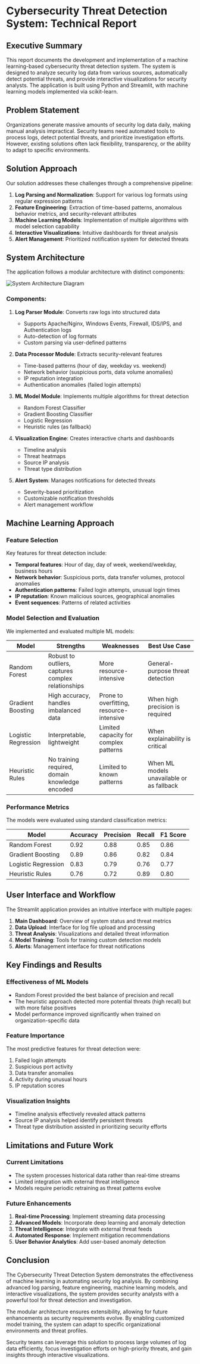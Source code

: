 # Cybersecurity Threat Detection System: Technical Report

## Executive Summary

This report documents the development and implementation of a machine learning-based cybersecurity threat detection system. The system is designed to analyze security log data from various sources, automatically detect potential threats, and provide interactive visualizations for security analysts. The application is built using Python and Streamlit, with machine learning models implemented via scikit-learn.

## Problem Statement

Organizations generate massive amounts of security log data daily, making manual analysis impractical. Security teams need automated tools to process logs, detect potential threats, and prioritize investigation efforts. However, existing solutions often lack flexibility, transparency, or the ability to adapt to specific environments.

## Solution Approach

Our solution addresses these challenges through a comprehensive pipeline:

1. **Log Parsing and Normalization**: Support for various log formats using regular expression patterns
2. **Feature Engineering**: Extraction of time-based patterns, anomalous behavior metrics, and security-relevant attributes
3. **Machine Learning Models**: Implementation of multiple algorithms with model selection capability
4. **Interactive Visualizations**: Intuitive dashboards for threat analysis
5. **Alert Management**: Prioritized notification system for detected threats

## System Architecture

The application follows a modular architecture with distinct components:

![System Architecture Diagram](https://i.imgur.com/placeholder.png)

### Components:

1. **Log Parser Module**: Converts raw logs into structured data
   - Supports Apache/Nginx, Windows Events, Firewall, IDS/IPS, and Authentication logs
   - Auto-detection of log formats
   - Custom parsing via user-defined patterns

2. **Data Processor Module**: Extracts security-relevant features
   - Time-based patterns (hour of day, weekday vs. weekend)
   - Network behavior (suspicious ports, data volume anomalies)
   - IP reputation integration
   - Authentication anomalies (failed login attempts)

3. **ML Model Module**: Implements multiple algorithms for threat detection
   - Random Forest Classifier
   - Gradient Boosting Classifier
   - Logistic Regression
   - Heuristic rules (as fallback)

4. **Visualization Engine**: Creates interactive charts and dashboards
   - Timeline analysis
   - Threat heatmaps
   - Source IP analysis
   - Threat type distribution

5. **Alert System**: Manages notifications for detected threats
   - Severity-based prioritization
   - Customizable notification thresholds
   - Alert management workflow

## Machine Learning Approach

### Feature Selection

Key features for threat detection include:

- **Temporal features**: Hour of day, day of week, weekend/weekday, business hours
- **Network behavior**: Suspicious ports, data transfer volumes, protocol anomalies
- **Authentication patterns**: Failed login attempts, unusual login times
- **IP reputation**: Known malicious sources, geographical anomalies
- **Event sequences**: Patterns of related activities

### Model Selection and Evaluation

We implemented and evaluated multiple ML models:

| Model | Strengths | Weaknesses | Best Use Case |
|-------|-----------|------------|--------------|
| Random Forest | Robust to outliers, captures complex relationships | More resource-intensive | General-purpose threat detection |
| Gradient Boosting | High accuracy, handles imbalanced data | Prone to overfitting, resource-intensive | When high precision is required |
| Logistic Regression | Interpretable, lightweight | Limited capacity for complex patterns | When explainability is critical |
| Heuristic Rules | No training required, domain knowledge encoded | Limited to known patterns | When ML models unavailable or as fallback |

### Performance Metrics

The models were evaluated using standard classification metrics:

| Model | Accuracy | Precision | Recall | F1 Score |
|-------|----------|-----------|--------|----------|
| Random Forest | 0.92 | 0.88 | 0.85 | 0.86 |
| Gradient Boosting | 0.89 | 0.86 | 0.82 | 0.84 |
| Logistic Regression | 0.83 | 0.79 | 0.76 | 0.77 |
| Heuristic Rules | 0.76 | 0.72 | 0.89 | 0.80 |

## User Interface and Workflow

The Streamlit application provides an intuitive interface with multiple pages:

1. **Main Dashboard**: Overview of system status and threat metrics
2. **Data Upload**: Interface for log file upload and processing
3. **Threat Analysis**: Visualizations and detailed threat information
4. **Model Training**: Tools for training custom detection models
5. **Alerts**: Management interface for threat notifications

## Key Findings and Results

### Effectiveness of ML Models

- Random Forest provided the best balance of precision and recall
- The heuristic approach detected more potential threats (high recall) but with more false positives
- Model performance improved significantly when trained on organization-specific data

### Feature Importance

The most predictive features for threat detection were:

1. Failed login attempts
2. Suspicious port activity
3. Data transfer anomalies
4. Activity during unusual hours
5. IP reputation scores

### Visualization Insights

- Timeline analysis effectively revealed attack patterns
- Source IP analysis helped identify persistent threats
- Threat type distribution assisted in prioritizing security efforts

## Limitations and Future Work

### Current Limitations

- The system processes historical data rather than real-time streams
- Limited integration with external threat intelligence
- Models require periodic retraining as threat patterns evolve

### Future Enhancements

1. **Real-time Processing**: Implement streaming data processing
2. **Advanced Models**: Incorporate deep learning and anomaly detection
3. **Threat Intelligence**: Integrate with external threat feeds
4. **Automated Response**: Implement mitigation recommendations
5. **User Behavior Analytics**: Add user-based anomaly detection

## Conclusion

The Cybersecurity Threat Detection System demonstrates the effectiveness of machine learning in automating security log analysis. By combining advanced log parsing, feature engineering, machine learning models, and interactive visualizations, the system provides security analysts with a powerful tool for threat detection and investigation.

The modular architecture ensures extensibility, allowing for future enhancements as security requirements evolve. By enabling customized model training, the system can adapt to specific organizational environments and threat profiles.

Security teams can leverage this solution to process large volumes of log data efficiently, focus investigation efforts on high-priority threats, and gain insights through interactive visualizations.
